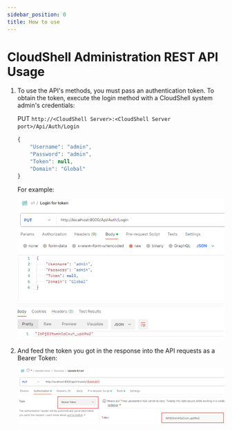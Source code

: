 ```yaml
---
sidebar_position: 0
title: How to use
---
```


# CloudShell Administration REST API Usage

1. To use the API's methods, you must pass an authentication token. To obtain the token, execute the login method with a CloudShell system admin's credentials:
    
    PUT `http://<CloudShell Server>:<CloudShell Server port>/Api/Auth/Login`
    
    ```javascript
    {
        "Username": "admin",
        "Password": "admin",
        "Token": null,
        "Domain": "Global"
    }
    ```
    
    For example:
    
    ![](/Images/API/RM-API-login.png)
    
2. And feed the token you got in the response into the API requests as a Bearer Token:
    
    ![](/Images/API/RM-API-bearer-token.png)